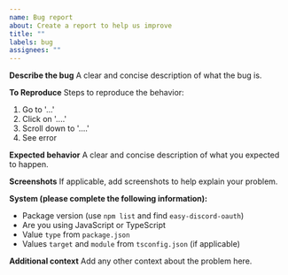 ```yaml
---
name: Bug report
about: Create a report to help us improve
title: ""
labels: bug
assignees: ""
---
```


**Describe the bug**
A clear and concise description of what the bug is.

**To Reproduce**
Steps to reproduce the behavior:

1. Go to '...'
2. Click on '....'
3. Scroll down to '....'
4. See error

**Expected behavior**
A clear and concise description of what you expected to happen.

**Screenshots**
If applicable, add screenshots to help explain your problem.

**System (please complete the following information):**

- Package version (use `npm list` and find `easy-discord-oauth`)
- Are you using JavaScript or TypeScript
- Value `type` from `package.json`
- Values `target` and `module` from `tsconfig.json` (if applicable)

**Additional context**
Add any other context about the problem here.
